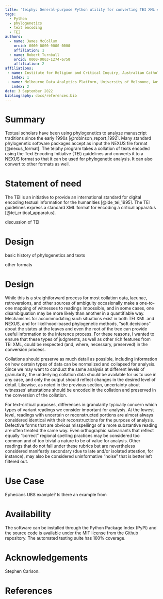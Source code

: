```yaml
---
title: 'teiphy: General-purpose Python utility for converting TEI XML collations to NEXUS and other formats'
tags:
  - Python
  - phylogenetics
  - text encoding
  - TEI
authors:
  - name: James McCollum
    orcid: 0000-0000-0000-0000
    affiliation: 1
  - name: Robert Turnbull
    orcid: 0000-0003-1274-6750
    affiliation: 2
affiliations:
 - name: Institute for Religion and Critical Inquiry, Australian Catholic University, Australia
   index: 1
 - name: Melbourne Data Analytics Platform, University of Melboune, Australia
   index: 2
date: 3 September 2022
bibliography: docs/references.bib
---
```


# Summary

Textual scholars have been using phylogenetics to analyze manuscript traditions since the early 1990s [@robinson_report_1992].
Many standard phylogenetic software packages accept as input the NEXUS file format [@nexus_format]. 
The teiphy program takes a collation of texts encoded using the Text Encoding Initiative (TEI) guidelines and converts it to a NEXUS format
so that it can be used for phylogenetic analysis. It can also convert to other formats as well.

# Statement of need

The TEI is an initiative to provide an international standard
for digital encoding textual information for the humanities [@ide_tei_1995]. 
The TEI guidelines express a standard XML format for encoding a critical apparatus [@tei_critical_apparatus].


discussion of TEI



# Design
basic history of phylogenetics and texts



other formats


# Design

While this is a straightforward process for most collation data,
lacunae, retroversions, and other sources of ambiguity occasionally make
a one-to-one mapping of witnesses to readings impossible, and in some
cases, one disambiguation may be more likely than another in a
quantifiable way. Mechanisms for accommodating such situations exist in
both TEI XML and NEXUS, and for likelihood-based phylogenetic methods,
“soft decisions” about the states at the leaves and even the root of the
tree can provide useful information to the inference process. For these
reasons, I wanted to ensure that these types of judgments, as well as
other rich features from TEI XML, could be respected (and, where,
necessary, preserved) in the conversion process.

Collations should preserve as much detail as possible, including information on how certain types
of data can be normalized and collapsed for analysis. Since we may want
to conduct the same analysis at different levels of granularity, the
underlying collation data should be available for us to use in any case,
and only the output should reflect changes in the desired level of
detail. Likewise, as noted in the previous section, uncertainty about
witnesses’ attestations should be encoded in the collation and preserved
in the conversion of the collation.


For text-critical purposes, differences in granularity typically concern
which types of variant readings we consider important for analysis. At
the lowest level, readings with uncertain or reconstructed portions are
almost always considered identical with their reconstructions for the
purpose of analysis. Defective forms that are obvious misspellings of a
more substantive reading are often treated the same way. Even
orthographic subvariants that reflect equally “correct” regional
spelling practices may be considered too common and of too trivial a
nature to be of value for analysis. Other readings that do not fall
under these rubrics but are nevertheless considered manifestly secondary
(due to late and/or isolated attestion, for instance), may also be
considered uninformative “noise” that is better left filtered out.

# Use Case

Ephesians UBS example?
Is there an example from 

# Availability

The software can be installed through the Python Package Index (PyPI) 
and the source code is available under the MIT license from the Github repository. 
The automated testing suite has 100% coverage. 


# Acknowledgements

Stephen Carlson.

# References
